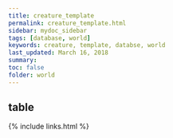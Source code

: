 ```yaml
---
title: creature_template
permalink: creature_template.html
sidebar: mydoc_sidebar
tags: [database, world]
keywords: creature, template, databse, world
last_updated: March 16, 2018
summary:
toc: false
folder: world
---
```


## table

{% include links.html %}